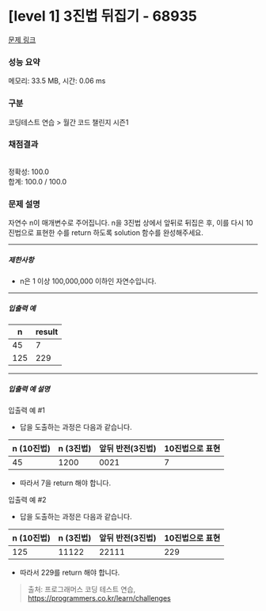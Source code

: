# [level 1] 3진법 뒤집기 - 68935 

[문제 링크](https://school.programmers.co.kr/learn/courses/30/lessons/68935?language=javascript) 

### 성능 요약

메모리: 33.5 MB, 시간: 0.06 ms

### 구분

코딩테스트 연습 > 월간 코드 챌린지 시즌1

### 채점결과

<br/>정확성: 100.0<br/>합계: 100.0 / 100.0

### 문제 설명

<p style="user-select: auto;">자연수 n이 매개변수로 주어집니다. n을 3진법 상에서 앞뒤로 뒤집은 후, 이를 다시 10진법으로 표현한 수를 return 하도록 solution 함수를 완성해주세요.</p>

<hr style="user-select: auto;">

<h5 style="user-select: auto;">제한사항</h5>

<ul style="user-select: auto;">
<li style="user-select: auto;">n은 1 이상 100,000,000 이하인 자연수입니다.</li>
</ul>

<hr style="user-select: auto;">

<h5 style="user-select: auto;">입출력 예</h5>
<table class="table" style="user-select: auto;">
        <thead style="user-select: auto;"><tr style="user-select: auto;">
<th style="user-select: auto;">n</th>
<th style="user-select: auto;">result</th>
</tr>
</thead>
        <tbody style="user-select: auto;"><tr style="user-select: auto;">
<td style="user-select: auto;">45</td>
<td style="user-select: auto;">7</td>
</tr>
<tr style="user-select: auto;">
<td style="user-select: auto;">125</td>
<td style="user-select: auto;">229</td>
</tr>
</tbody>
      </table>
<hr style="user-select: auto;">

<h5 style="user-select: auto;">입출력 예 설명</h5>

<p style="user-select: auto;">입출력 예 #1</p>

<ul style="user-select: auto;">
<li style="user-select: auto;">답을 도출하는 과정은 다음과 같습니다.</li>
</ul>
<table class="table" style="user-select: auto;">
        <thead style="user-select: auto;"><tr style="user-select: auto;">
<th style="user-select: auto;">n (10진법)</th>
<th style="user-select: auto;">n (3진법)</th>
<th style="user-select: auto;">앞뒤 반전(3진법)</th>
<th style="user-select: auto;">10진법으로 표현</th>
</tr>
</thead>
        <tbody style="user-select: auto;"><tr style="user-select: auto;">
<td style="user-select: auto;">45</td>
<td style="user-select: auto;">1200</td>
<td style="user-select: auto;">0021</td>
<td style="user-select: auto;">7</td>
</tr>
</tbody>
      </table>
<ul style="user-select: auto;">
<li style="user-select: auto;">따라서 7을 return 해야 합니다.</li>
</ul>

<p style="user-select: auto;">입출력 예 #2</p>

<ul style="user-select: auto;">
<li style="user-select: auto;">답을 도출하는 과정은 다음과 같습니다.</li>
</ul>
<table class="table" style="user-select: auto;">
        <thead style="user-select: auto;"><tr style="user-select: auto;">
<th style="user-select: auto;">n (10진법)</th>
<th style="user-select: auto;">n (3진법)</th>
<th style="user-select: auto;">앞뒤 반전(3진법)</th>
<th style="user-select: auto;">10진법으로 표현</th>
</tr>
</thead>
        <tbody style="user-select: auto;"><tr style="user-select: auto;">
<td style="user-select: auto;">125</td>
<td style="user-select: auto;">11122</td>
<td style="user-select: auto;">22111</td>
<td style="user-select: auto;">229</td>
</tr>
</tbody>
      </table>
<ul style="user-select: auto;">
<li style="user-select: auto;">따라서 229를 return 해야 합니다.</li>
</ul>


> 출처: 프로그래머스 코딩 테스트 연습, https://programmers.co.kr/learn/challenges